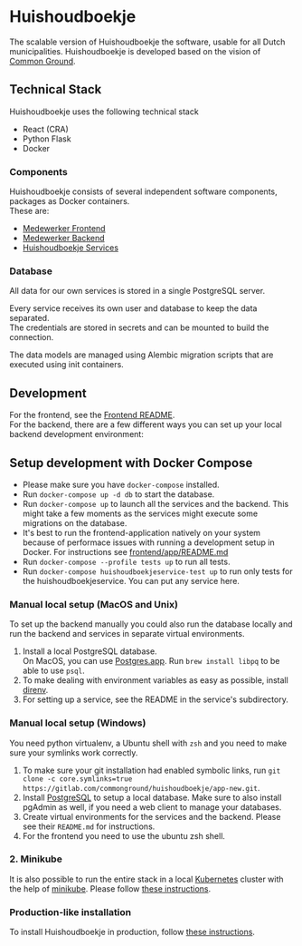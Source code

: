 # Huishoudboekje

The scalable version of Huishoudboekje the software, usable for all Dutch municipalities. Huishoudboekje is developed based on the vision
of [Common Ground](https://commonground.nl).

## Technical Stack

Huishoudboekje uses the following technical stack

- React (CRA)
- Python Flask
- Docker

### Components

Huishoudboekje consists of several independent software components, packages as Docker containers.\
These are:

- [Medewerker Frontend](frontend/)
- [Medewerker Backend](backend/)
- [Huishoudboekje Services](services/)

### Database

All data for our own services is stored in a single PostgreSQL server.

Every service receives its own user and database to keep the data separated. \
The credentials are stored in secrets and can be mounted to build the connection.

The data models are managed using Alembic migration scripts that are executed using init containers.

## Development

For the frontend, see the [Frontend README](./frontend/app/README.md). \
For the backend, there are a few different ways you can set up your local backend development environment:

## Setup development with Docker Compose

- Please make sure you have `docker-compose` installed.
- Run `docker-compose up -d db` to start the database.
- Run `docker-compose up` to launch all the services and the backend. This might take a few moments as the services might execute some migrations on the database.
- It's best to run the frontend-application natively on your system because of performace issues with running a development setup in Docker. For instructions
  see [frontend/app/README.md](./frontend/app/README.md)
- Run `docker-compose --profile tests up` to run all tests.
- Run `docker-compose huishoudboekjeservice-test up` to run only tests for the huishoudboekjeservice. You can put any service here.

### Manual local setup (MacOS and Unix)

To set up the backend manually you could also run the database locally and run the backend and services in separate virtual environments.

1. Install a local PostgreSQL database.  
   On MacOS, you can use [Postgres.app](https://postgresapp.com/). Run `brew install libpq` to be able to use `psql`.
1. To make dealing with environment variables as easy as possible, install [direnv](https://direnv.net/).
1. For setting up a service, see the README in the service's subdirectory.

### Manual local setup (Windows)

You need python virtualenv, a Ubuntu shell with `zsh` and you need to make sure your symlinks work correctly.

1. To make sure your git installation had enabled symbolic links, run `git clone -c core.symlinks=true https://gitlab.com/commonground/huishoudboekje/app-new.git`.
1. Install [PostgreSQL](https://www.postgresql.org/download/windows/) to setup a local database. Make sure to also install pgAdmin as well, if you need a web client to manage your
   databases.
1. Create virtual environments for the services and the backend. Please see their `README.md` for instructions.
1. For the frontend you need to use the ubuntu zsh shell.

### 2. Minikube

It is also possible to run the entire stack in a local [Kubernetes](https://kubernetes.io/) cluster with the help of
[minikube](https://minikube.sigs.k8s.io/docs/). Please follow [these instructions](k8s/README.md).

### Production-like installation

To install Huishoudboekje in production, follow [these instructions](k8s/README.md).
